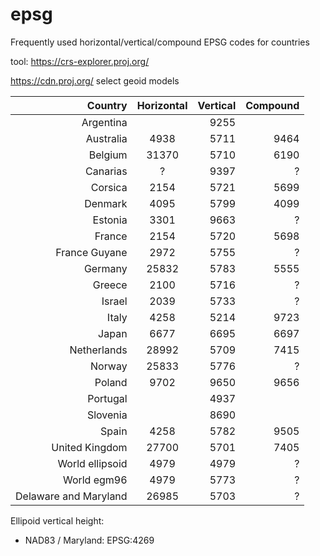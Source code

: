 # epsg

Frequently used horizontal/vertical/compound EPSG codes for countries

tool: https://crs-explorer.proj.org/

https://cdn.proj.org/ select geoid models

| Country        | Horizontal    | Vertical | Compound |
| --------------:|:-------------:| --------:|----------:
| Argentina      |               | 9255     |          | 
| Australia      | 4938          | 5711     | 9464     |
| Belgium        | 31370         | 5710     | 6190     |
| Canarias       | ?             | 9397     | ?        |
| Corsica        | 2154          | 5721     | 5699     |
| Denmark        | 4095          | 5799     | 4099     |
| Estonia        | 3301          | 9663     | ?        |
| France         | 2154          | 5720     | 5698     |
| France Guyane  | 2972          | 5755     | ?        |
| Germany        | 25832         | 5783     | 5555     |
| Greece         | 2100          | 5716	    | ?        | 
| Israel         | 2039          | 5733     | ?        |
| Italy          | 4258	         | 5214     | 9723     |
| Japan          | 6677          | 6695     | 6697     |
| Netherlands    | 28992         | 5709     | 7415     |
| Norway         | 25833         | 5776     | ?        |
| Poland         | 9702          | 9650     | 9656     |
| Portugal       |               | 4937     |          |
| Slovenia       |               | 8690     |          |
| Spain          | 4258          | 5782     | 9505     |
| United Kingdom | 27700         | 5701     | 7405     |
| World ellipsoid| 4979          | 4979     | ?        |
| World egm96    | 4979          | 5773     | ?        |
| Delaware and Maryland | 26985  | 5703     | ?        |


Ellipoid vertical height:

- NAD83 / Maryland: EPSG:4269
